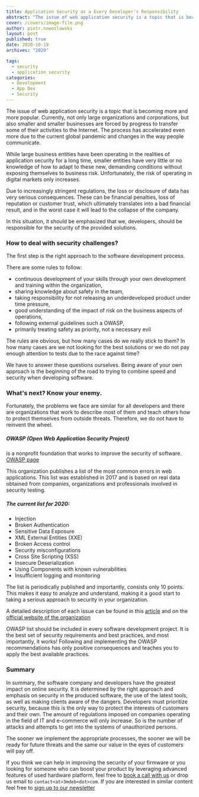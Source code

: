 ```yaml
---
title: Application Security as a Every Developer's Responsibility
abstract: "The issue of web application security is a topic that is becoming more and more popular. Currently, not only large organizations and corporations, but also smaller and smaller businesses are forced by progress to transfer some of their activities to the Internet."
cover: /covers/image-file.png
author: piotr.nowoslawski
layout: post
published: true
date: 2020-10-19
archives: "2020"

tags:
  - security
  - application security
categories:
  - Development
  - App Dev
  - Security
---
```


The issue of web application security is a topic that is becoming more and more popular. Currently, not only large organizations and corporations, but also smaller and smaller businesses are forced by progress to transfer some of their activities to the Internet. The process has accelerated even more due to the current global pandemic and changes in the way people communicate.

While large business entities have been operating in the realities of application security for a long time, smaller entities have very little or no knowledge of how to adapt to these new, demanding conditions without exposing themselves to business risk. Unfortunately, the risk of operating in digital markets only increases.

Due to increasingly stringent regulations, the loss or disclosure of data has very serious consequences. These can be financial penalties, loss of reputation or customer trust, which ultimately translates into a bad financial result, and in the worst case it will lead to the collapse of the company.

In this situation, it should be emphasized that we, developers, should be responsible for the security of the provided solutions.

### How to deal with security challenges?

The first step is the right approach to the software development process.

There are some rules to follow:

- continuous development of your skills through your own development and training within the organization,
- sharing knowledge about safety in the team,
- taking responsibility for not releasing an underdeveloped product under time pressure,
- good understanding of the impact of risk on the business aspects of operations,
- following external guidelines such a OWASP,
- primarily treating safety as priority, not a necessary evil

The rules are obvious, but how many cases do we really stick to them? In how many cases are we not looking for the best solutions or we do not pay enough attention to tests due to the race against time?

We have to answer these questions ourselves. Being aware of your own approach is the beginning of the road to trying to combine speed and security when developing software.

### What's next? Know your enemy.

Fortunately, the problems we face are similar for all developers and there are organizations that work to describe most of them and teach others how to protect themselves from outside threats. Therefore, we do not have to reinvent the wheel.

##### OWASP (Open Web Application Security Project)

is a nonprofit foundation that works to improve the security of software. [OWASP page](https://owasp.org/)

This organization publishes a list of the most common errors in web applications. This list was established in 2017 and is based on real data obtained from companies, organizations and professionals involved in security testing.

##### The current list for 2020:

- Injection
- Broken Authentication
- Sensitive Data Exposure
- XML External Entities (XXE)
- Broken Access control
- Security misconfigurations
- Cross Site Scripting (XSS)
- Insecure Deserialization
- Using Components with known vulnerabilities
- Insufficient logging and monitoring

The list is periodically published and importantly, consists only 10 points. This makes it easy to analyze and understand, making it a good start to taking a serious approach to security in your organization.

A detailed description of each issue can be found in this [article](https://sucuri.net/guides/owasp-top-10-security-vulnerabilities-2020/) and on the [official website of the organization](https://owasp.org/www-project-top-ten/)

OWASP list should be included in every software development project.
It is the best set of security requirements and best practices, and most importantly, it works!
Following and implementing the OWASP recommendations has only positive consequences and teaches you to apply the best available practices.

### Summary

In summary, the software company and developers have the greatest impact on online security. It is determined by the right approach and emphasis on security in the produced software, the use of the latest tools, as well as making clients aware of the dangers. Developers must prioritize security, because this is the only way to protect the interests of customers and their own. The amount of regulations imposed on companies operating in the field of IT and e-commerce will only increase. So is the number of attacks and attempts to get into the systems of unauthorized persons.

The sooner we implement the appropriate processes, the sooner we will be ready for future threats and the same our value in the eyes of customers will pay off.

If you think we can help in improving the security of your firmware or you
looking for someone who can boost your product by leveraging advanced features
of used hardware platform, feel free to [book a call with us](https://calendly.com/3mdeb/consulting-remote-meeting)
or drop us email to `contact<at>3mdeb<dot>com`. If you are interested in similar
content feel free to [sign up to our newsletter](http://eepurl.com/doF8GX)
